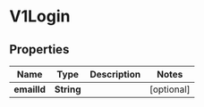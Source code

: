 # V1Login

## Properties
Name | Type | Description | Notes
------------ | ------------- | ------------- | -------------
**emailId** | **String** |  |  [optional]
